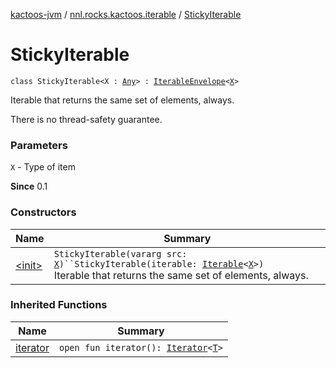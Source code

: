 [kactoos-jvm](../../index.md) / [nnl.rocks.kactoos.iterable](../index.md) / [StickyIterable](./index.md)

# StickyIterable

`class StickyIterable<X : `[`Any`](https://kotlinlang.org/api/latest/jvm/stdlib/kotlin/-any/index.html)`> : `[`IterableEnvelope`](../-iterable-envelope/index.md)`<`[`X`](index.md#X)`>`

Iterable that returns the same set of elements, always.

There is no thread-safety guarantee.

### Parameters

`X` - Type of item

**Since**
0.1

### Constructors

| Name | Summary |
|---|---|
| [&lt;init&gt;](-init-.md) | `StickyIterable(vararg src: `[`X`](index.md#X)`)``StickyIterable(iterable: `[`Iterable`](https://kotlinlang.org/api/latest/jvm/stdlib/kotlin.collections/-iterable/index.html)`<`[`X`](index.md#X)`>)`<br>Iterable that returns the same set of elements, always. |

### Inherited Functions

| Name | Summary |
|---|---|
| [iterator](../-iterable-envelope/iterator.md) | `open fun iterator(): `[`Iterator`](https://kotlinlang.org/api/latest/jvm/stdlib/kotlin.collections/-iterator/index.html)`<`[`T`](../-iterable-envelope/index.md#T)`>` |
